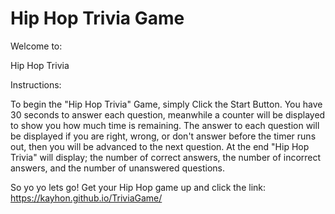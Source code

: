 # Hip Hop Trivia Game

Welcome to:

Hip Hop Trivia

Instructions:

To begin the "Hip Hop Trivia" Game, simply Click the Start Button. 
You have 30 seconds to answer each question, meanwhile a counter will be displayed 
to show you how much time is remaining. The answer to each question will be displayed
if you are right, wrong, or don't answer before the timer runs out, then you
will be advanced to the next question.
At the end "Hip Hop Trivia" will display;
the number of correct answers, the number of incorrect answers, and the number of unanswered questions.

So yo yo lets go! Get your Hip Hop game up and click the link:
https://kayhon.github.io/TriviaGame/
